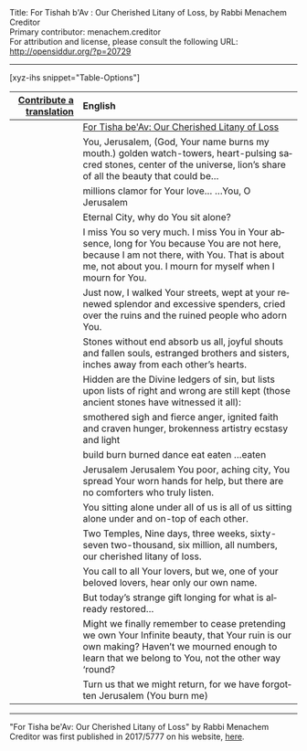 <html>
<head></head>
<body>
Title: For Tishah b'Av : Our Cherished Litany of Loss, by Rabbi Menachem Creditor<br />
Primary contributor: menachem.creditor<br />
For attribution and license, please consult the following URL: <a href="http://opensiddur.org/?p=20729">http://opensiddur.org/?p=20729</a>
<p />
<hr />

[xyz-ihs snippet="Table-Options"]<table style="margin-left: auto; margin-right: auto;" class="draggable">
<thead><tr><th id="x" style="text-align: right;"><a href="/contributing/upload/">Contribute a translation</a></th><th style="text-align: left;">English</th></tr></thead>
<tbody>
<tr><td style="vertical-align:top;">
<div class="liturgy" lang="he">

</span></div></td>
 
<td style="vertical-align:top;">
<div class="english" lang="en">
<u>For Tisha be'Av: Our Cherished Litany of Loss</u>
</div></td></tr>


<tr><td style="vertical-align:top;">
<div class="liturgy" lang="he">

</span></div></td>
 
<td style="vertical-align:top;">
<div class="english" lang="en">
You, Jerusalem,
(God, Your name burns my mouth.)
golden watch-towers,
heart-pulsing sacred stones,
center of the universe,
lion’s share of all the beauty that could be…
</div></td></tr>


<tr><td style="vertical-align:top;">
<div class="liturgy" lang="he">

</span></div></td>
 
<td style="vertical-align:top;">
<div class="english" lang="en">
millions clamor for Your love…
…You, O Jerusalem
</div></td></tr>


<tr><td style="vertical-align:top;">
<div class="liturgy" lang="he">

</span></div></td>
 
<td style="vertical-align:top;">
<div class="english" lang="en">
Eternal City, why do You sit alone?
</div></td></tr>


<tr><td style="vertical-align:top;">
<div class="liturgy" lang="he">

</span></div></td>
 
<td style="vertical-align:top;">
<div class="english" lang="en">
I miss You so very much.
I miss You in Your absence,
long for You because You are not here,
because I am not there, with You.
That is about me,
not about you.
I mourn for myself when I mourn for You.
</div></td></tr>


<tr><td style="vertical-align:top;">
<div class="liturgy" lang="he">

</span></div></td>
 
<td style="vertical-align:top;">
<div class="english" lang="en">
Just now,
I walked Your streets,
wept at your renewed splendor and excessive spenders,
cried over the ruins and the ruined people who adorn You.
</div></td></tr>


<tr><td style="vertical-align:top;">
<div class="liturgy" lang="he">

</span></div></td>
 
<td style="vertical-align:top;">
<div class="english" lang="en">
Stones without end absorb us all,
joyful shouts and fallen souls,
estranged brothers and sisters,
inches away from each other’s hearts.
</div></td></tr>


<tr><td style="vertical-align:top;">
<div class="liturgy" lang="he">

</span></div></td>
 
<td style="vertical-align:top;">
<div class="english" lang="en">
Hidden are the Divine ledgers of sin,
but lists upon lists of right and wrong are still kept
(those ancient stones have witnessed it all):
</div></td></tr>


<tr><td style="vertical-align:top;">
<div class="liturgy" lang="he">

</span></div></td>
 
<td style="vertical-align:top;">
<div class="english" lang="en">
smothered sigh and fierce anger,
ignited faith and craven hunger,
brokenness artistry ecstasy and light
</div></td></tr>


<tr><td style="vertical-align:top;">
<div class="liturgy" lang="he">

</span></div></td>
 
<td style="vertical-align:top;">
<div class="english" lang="en">
build burn burned dance
eat eaten …eaten
</div></td></tr>


<tr><td style="vertical-align:top;">
<div class="liturgy" lang="he">

</span></div></td>
 
<td style="vertical-align:top;">
<div class="english" lang="en">
Jerusalem Jerusalem
You poor, aching city,
You spread Your worn hands for help,
but there are no comforters
who truly listen.
</div></td></tr>


<tr><td style="vertical-align:top;">
<div class="liturgy" lang="he">

</span></div></td>
 
<td style="vertical-align:top;">
<div class="english" lang="en">
You sitting alone under all of us
is all of us sitting alone
under and on-top of each other.
</div></td></tr>


<tr><td style="vertical-align:top;">
<div class="liturgy" lang="he">

</span></div></td>
 
<td style="vertical-align:top;">
<div class="english" lang="en">
Two Temples,
Nine days,
three weeks,
sixty-seven
two-thousand,
six million,
all numbers,
our cherished litany of loss.
</div></td></tr>


<tr><td style="vertical-align:top;">
<div class="liturgy" lang="he">

</span></div></td>
 
<td style="vertical-align:top;">
<div class="english" lang="en">
You call to all Your lovers,
but we, one of your beloved lovers,
hear only our own name.
</div></td></tr>


<tr><td style="vertical-align:top;">
<div class="liturgy" lang="he">

</span></div></td>
 
<td style="vertical-align:top;">
<div class="english" lang="en">
But today’s strange gift
longing for what is already restored…
</div></td></tr>


<tr><td style="vertical-align:top;">
<div class="liturgy" lang="he">

</span></div></td>
 
<td style="vertical-align:top;">
<div class="english" lang="en">
Might we finally remember
to cease pretending we own
Your Infinite beauty,
that Your ruin is our own making?
Haven’t we mourned enough to learn
that we belong to You,
not the other way ‘round?
</div></td></tr>


<tr><td style="vertical-align:top;">
<div class="liturgy" lang="he">

</span></div></td>
 
<td style="vertical-align:top;">
<div class="english" lang="en">
Turn us that we might return,
for we have forgotten
Jerusalem
(You burn me)
</div></td></tr>
</tbody></table>

<hr />

"For Tisha be'Av: Our Cherished Litany of Loss" by Rabbi Menachem Creditor was first published in 2017/5777 on his website, <a href="https://rabbicreditor.blogspot.com/2017/07/our-cherished-litany-of-loss-tisha-beav.html">here</a>.


</body>
</html>